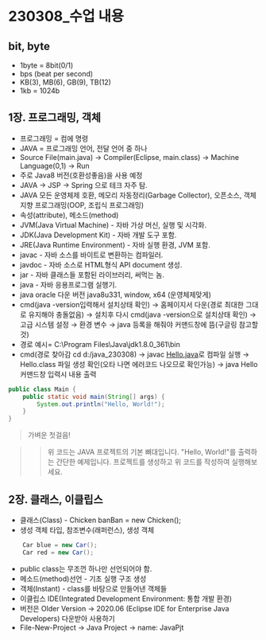 # 230308_수업 내용

## bit, byte

- 1byte = 8bit(0/1)
- bps (beat per second)
- KB(3), MB(6), GB(9), TB(12)
- 1kb = 1024b

## 1장. 프로그래밍, 객체

- 프로그래밍 = 컴에 명령
- JAVA = 프로그래밍 언어, 전달 언어 중 하나
- Source File(main.java) → Compiler(Eclipse, main.class) → Machine Language(0,1) → Run
- 주로 Java8 버전(호환성좋음)을 사용 예정
- JAVA → JSP → Spring 으로 테크 자주 탐.
- JAVA 모든 운영체제 호환, 메모리 자동정리(Garbage Collector), 오픈소스, 객체 지향 프로그래밍(OOP, 조립식 프로그래밍)
- 속성(attribute), 메소드(method)
- JVM(Java Virtual Machine) - 자바 가상 머신, 실행 및 시각화.
- JDK(Java Development Kit) - 자바 개발 도구 포함.
- JRE(Java Runtime Environment) - 자바 실행 환경, JVM 포함.
- javac - 자바 소스를 바이트로 변환하는 컴파일러.
- javdoc - 자바 소스로 HTML형식 API document 생성.
- jar - 자바 클래스들 포함된 라이브러리, 써먹는 놈.
- java - 자바 응용프로그램 실행기.
- java oracle 다운 버전 java8u331, window,  x64 (운영체제맞게)
- cmd(java -version입력해서 설치상태 확인) → 홈페이지서 다운(경로 최대한 그대로 유지해야 충돌없음) → 설치후 다시 cmd(java -version으로 설치상태 확인) → 고급 시스템 설정 → 환경 변수 → java 등록을 해줘야 커맨드창에 뜸(구글링 참고할 것)
- 경로 예시= C:\Program Files\Java\jdk1.8.0_361\bin
- cmd(경로 찾아감 cd d:/java_230308) → javac [Hello.java](http://Hello.java)로 컴파일 실행 → Hello.class 파일 생성 확인(오타 나면 에러코드 나오므로 확인가능) → java Hello 커맨드창 입력시 내용 출력

```java
public class Main {
    public static void main(String[] args) {
        System.out.println("Hello, World!");
    }
}

```

> 가벼운 첫걸음!

>> 위 코드는 JAVA 프로젝트의 기본 뼈대입니다. "Hello, World!"를 출력하는 간단한 예제입니다. 프로젝트를 생성하고 위 코드를 작성하여 실행해보세요.


## 2장. 클래스, 이클립스

- 클래스(Class) - Chicken banBan = new Chicken();
- 생성 객체 타입, 참조변수(래퍼런스), 생성 객체

```java
	Car blue = new Car();
	Car red = new Car();
```
 
- public class는 무조껀 하나만 선언되어야 함.
- 메소드(method)선언 - 기초 실행 구조 생성
- 객체(Instant) - class를 바탕으로 만들어낸 객체들
- 이클립스 IDE(Integrated Development Environment: 통합 개발 환경)
- 버전은 Older Version → 2020.06 (Eclipse IDE for Enterprise Java Developers) 다운받아 사용하기
- File-New-Project → Java Project → name: JavaPjt
